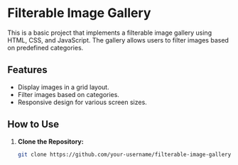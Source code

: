 # Filterable Image Gallery

This is a basic project that implements a filterable image gallery using HTML, CSS, and JavaScript. The gallery allows users to filter images based on predefined categories.


## Features

- Display images in a grid layout.
- Filter images based on categories.
- Responsive design for various screen sizes.

## How to Use

1. **Clone the Repository:**
   ```bash
   git clone https://github.com/your-username/filterable-image-gallery.git
